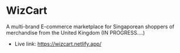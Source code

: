 # WizCart
A multi-brand E-commerce marketplace for Singaporean shoppers of merchandise from the United Kingdom (IN PROGRESS....)

- Live link: https://wizcart.netlify.app/
